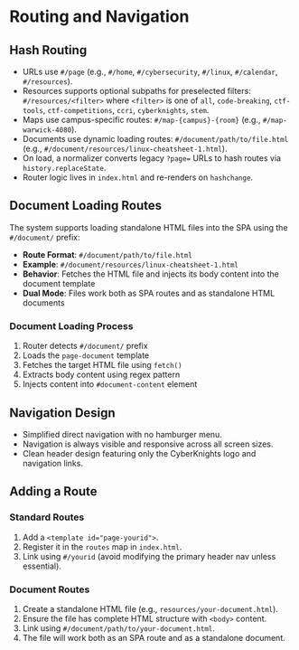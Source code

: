 # Routing and Navigation

## Hash Routing

- URLs use `#/page` (e.g., `#/home`, `#/cybersecurity`, `#/linux`, `#/calendar`, `#/resources`).
- Resources supports optional subpaths for preselected filters: `#/resources/<filter>` where `<filter>` is one of `all`, `code-breaking`, `ctf-tools`, `ctf-competitions`, `ccri`, `cyberknights`, `stem`.
- Maps use campus-specific routes: `#/map-{campus}-{room}` (e.g., `#/map-warwick-4080`).
- Documents use dynamic loading routes: `#/document/path/to/file.html` (e.g., `#/document/resources/linux-cheatsheet-1.html`).
- On load, a normalizer converts legacy `?page=` URLs to hash routes via `history.replaceState`.
- Router logic lives in `index.html` and re-renders on `hashchange`.

## Document Loading Routes

The system supports loading standalone HTML files into the SPA using the `#/document/` prefix:

- **Route Format**: `#/document/path/to/file.html`
- **Example**: `#/document/resources/linux-cheatsheet-1.html`
- **Behavior**: Fetches the HTML file and injects its body content into the document template
- **Dual Mode**: Files work both as SPA routes and as standalone HTML documents

### Document Loading Process

1. Router detects `#/document/` prefix
2. Loads the `page-document` template
3. Fetches the target HTML file using `fetch()`
4. Extracts body content using regex pattern
5. Injects content into `#document-content` element

## Navigation Design

- Simplified direct navigation with no hamburger menu.
- Navigation is always visible and responsive across all screen sizes.
- Clean header design featuring only the CyberKnights logo and navigation links.

## Adding a Route

### Standard Routes

1. Add a `<template id="page-yourid">`.
2. Register it in the `routes` map in `index.html`.
3. Link using `#/yourid` (avoid modifying the primary header nav unless essential).

### Document Routes

1. Create a standalone HTML file (e.g., `resources/your-document.html`).
2. Ensure the file has complete HTML structure with `<body>` content.
3. Link using `#/document/path/to/your-document.html`.
4. The file will work both as an SPA route and as a standalone document.
